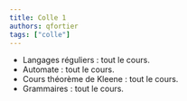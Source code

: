 ```yaml
---
title: Colle 1
authors: qfortier
tags: ["colle"]
---
```


- Langages réguliers : tout le cours.
- Automate : tout le cours.
- Cours théorème de Kleene : tout le cours.
- Grammaires : tout le cours.

